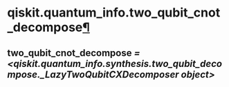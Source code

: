# qiskit.quantum\_info.two\_qubit\_cnot\_decompose[¶](#qiskit-quantum-info-two-qubit-cnot-decompose "Permalink to this headline")

## two\_qubit\_cnot\_decompose *= \<qiskit.quantum\_info.synthesis.two\_qubit\_decompose.\_LazyTwoQubitCXDecomposer object>*
